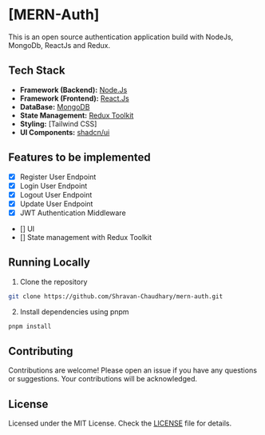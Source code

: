 # [MERN-Auth]

This is an open source authentication application build with NodeJs, MongoDb, ReactJs and Redux.

## Tech Stack

- **Framework (Backend):** [Node.Js](https://nodejs.org/en)
- **Framework (Frontend):** [React.Js](https://react.dev/)
- **DataBase:** [MongoDB](https://www.mongodb.com/)
- **State Management:** [Redux Toolkit](https://redux-toolkit.js.org/)
- **Styling:** [Tailwind CSS]
- **UI Components:** [shadcn/ui](https://ui.shadcn.com)

## Features to be implemented

- [x] Register User Endpoint
- [x] Login User Endpoint
- [x] Logout User Endpoint
- [x] Update User Endpoint
- [x] JWT Authentication Middleware
- [] UI
- [] State management with Redux Toolkit

## Running Locally

1. Clone the repository

```bash
git clone https://github.com/Shravan-Chaudhary/mern-auth.git
```

2. Install dependencies using pnpm

```bash
pnpm install
```

## Contributing

Contributions are welcome! Please open an issue if you have any questions or suggestions. Your contributions will be acknowledged.

## License

Licensed under the MIT License. Check the [LICENSE](./LICENSE) file for details.
